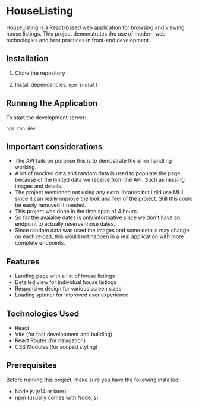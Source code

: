 # HouseListing

HouseListing is a React-based web application for browsing and viewing house listings. This project demonstrates the use of modern web technologies and best practices in front-end development.

## Installation

1. Clone the repository

2. Install dependencies:   ```
   npm install ```

## Running the Application

To start the development server:

```
npm run dev
``` 

## Important considerations

- The API fails on purpose this is to demostrate the error handling working.
- A lot of mocked data and random data is used to populate the page because of the limited data we receive from the API. Such as missing images and details.
- The project mentioned not using any extra libraries but I did use MUI since it can really improve the look and feel of the project. Still this could be easily removed if needed.
- This project was done in the time span of 4 hours.
- So far the avaialbe dates is only informative since we don't have an endpoint to actually reserve those dates. 
- Since random data was used the images and some details may change on each reload, this would not happen in a real application with more complete endpoints. 

## Features

- Landing page with a list of house listings
- Detailed view for individual house listings
- Responsive design for various screen sizes
- Loading spinner for improved user experience

## Technologies Used

- React
- Vite (for fast development and building)
- React Router (for navigation)
- CSS Modules (for scoped styling)

## Prerequisites

Before running this project, make sure you have the following installed:

- Node.js (v14 or later)
- npm (usually comes with Node.js)

